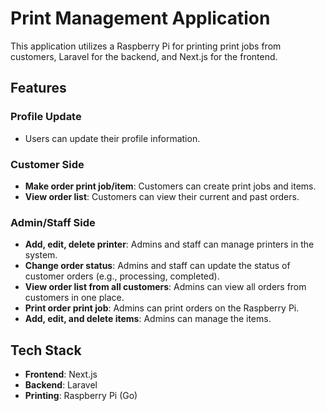 # Print Management Application

This application utilizes a Raspberry Pi for printing print jobs from customers, Laravel for the backend, and Next.js for the frontend.

## Features

### Profile Update

- Users can update their profile information.

### Customer Side

- **Make order print job/item**: Customers can create print jobs and items.
- **View order list**: Customers can view their current and past orders.

### Admin/Staff Side

- **Add, edit, delete printer**: Admins and staff can manage printers in the system.
- **Change order status**: Admins and staff can update the status of customer orders (e.g., processing, completed).
- **View order list from all customers**: Admins can view all orders from customers in one place.
- **Print order print job**: Admins can print orders on the Raspberry Pi.
- **Add, edit, and delete items**: Admins can manage the items.
  
## Tech Stack

- **Frontend**: Next.js
- **Backend**: Laravel
- **Printing**: Raspberry Pi (Go)

